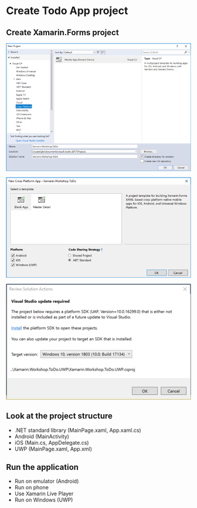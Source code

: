 # Create Todo App project

## Create Xamarin.Forms project
![](./images/2018-06-19-12-19-03.png)

![](./images/2018-06-19-12-24-46.png)

![](./images/2018-06-19-12-26-14.png)

## Look at the project structure
- .NET standard library (MainPage.xaml, App.xaml.cs)
- Android (MainActivity)
- iOS (Main.cs, AppDelegate.cs)
- UWP (MainPage.xaml, App.xml)

## Run the application
- Run on emulator (Android)
- Run on phone
- Use Xamarin Live Player
- Run on Windows (UWP)